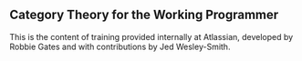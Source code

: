 Category Theory for the Working Programmer
------------------------------------------
This is the content of training provided internally at Atlassian, developed by Robbie Gates and with contributions by Jed Wesley-Smith.